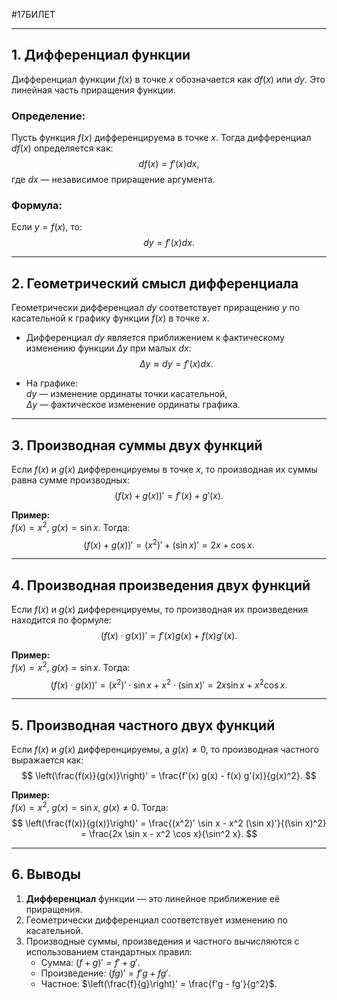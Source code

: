 #17БИЛЕТ

---

## 1. Дифференциал функции

Дифференциал функции $f(x)$ в точке $x$ обозначается как $df(x)$ или $dy$. Это линейная часть приращения функции.

### Определение:
Пусть функция $f(x)$ дифференцируема в точке $x$. Тогда дифференциал $df(x)$ определяется как:
$$
df(x) = f'(x) dx,
$$
где $dx$ — независимое приращение аргумента.

### Формула:
Если $y = f(x)$, то:
$$
dy = f'(x) dx.
$$

---

## 2. Геометрический смысл дифференциала

Геометрически дифференциал $dy$ соответствует приращению $y$ по касательной к графику функции $f(x)$ в точке $x$.  

- Дифференциал $dy$ является приближением к фактическому изменению функции $\Delta y$ при малых $dx$:
  $$
  \Delta y \approx dy = f'(x) dx.
  $$

- На графике:  
  $dy$ — изменение ординаты точки касательной,  
  $\Delta y$ — фактическое изменение ординаты графика.

---

## 3. Производная суммы двух функций

Если $f(x)$ и $g(x)$ дифференцируемы в точке $x$, то производная их суммы равна сумме производных:
$$
(f(x) + g(x))' = f'(x) + g'(x).
$$

**Пример:**  
$f(x) = x^2$, $g(x) = \sin x$. Тогда:  
$$
(f(x) + g(x))' = (x^2)' + (\sin x)' = 2x + \cos x.
$$

---

## 4. Производная произведения двух функций

Если $f(x)$ и $g(x)$ дифференцируемы, то производная их произведения находится по формуле:
$$
(f(x) \cdot g(x))' = f'(x) g(x) + f(x) g'(x).
$$

**Пример:**  
$f(x) = x^2$, $g(x) = \sin x$. Тогда:  
$$
(f(x) \cdot g(x))' = (x^2)' \cdot \sin x + x^2 \cdot (\sin x)' = 2x \sin x + x^2 \cos x.
$$

---

## 5. Производная частного двух функций

Если $f(x)$ и $g(x)$ дифференцируемы, а $g(x) \neq 0$, то производная частного выражается как:
$$
\left(\frac{f(x)}{g(x)}\right)' = \frac{f'(x) g(x) - f(x) g'(x)}{g(x)^2}.
$$

**Пример:**  
$f(x) = x^2$, $g(x) = \sin x$, $g(x) \neq 0$. Тогда:  
$$
\left(\frac{f(x)}{g(x)}\right)' = \frac{(x^2)' \sin x - x^2 (\sin x)'}{(\sin x)^2} = \frac{2x \sin x - x^2 \cos x}{\sin^2 x}.
$$

---

## 6. Выводы

1. **Дифференциал** функции — это линейное приближение её приращения.
2. Геометрически дифференциал соответствует изменению по касательной.
3. Производные суммы, произведения и частного вычисляются с использованием стандартных правил:
   - Сумма: $(f + g)' = f' + g'$.
   - Произведение: $(fg)' = f'g + fg'$.
   - Частное: $\left(\frac{f}{g}\right)' = \frac{f'g - fg'}{g^2}$.
